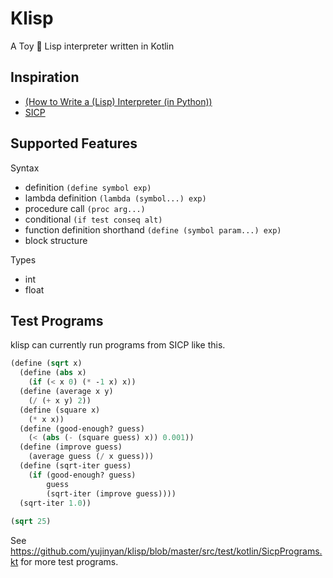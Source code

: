 # Klisp

A Toy 🧸 Lisp interpreter written in Kotlin

## Inspiration

- [(How to Write a (Lisp) Interpreter (in Python))](https://norvig.com/lispy.html)
- [SICP](https://mitpress.mit.edu/sites/default/files/sicp/full-text/book/book.html)

## Supported Features

Syntax
- definition `(define symbol exp)`
- lambda definition `(lambda (symbol...) exp)`
- procedure call `(proc arg...)`
- conditional `(if test conseq alt)`
- function definition shorthand `(define (symbol param...) exp)`
- block structure

Types
- int
- float

## Test Programs

klisp can currently run programs from SICP like this.

```scheme
(define (sqrt x)
  (define (abs x)
    (if (< x 0) (* -1 x) x))
  (define (average x y)
    (/ (+ x y) 2))
  (define (square x)
    (* x x))
  (define (good-enough? guess)
    (< (abs (- (square guess) x)) 0.001))
  (define (improve guess)
    (average guess (/ x guess)))
  (define (sqrt-iter guess)
    (if (good-enough? guess)
        guess
        (sqrt-iter (improve guess))))
  (sqrt-iter 1.0))
  
(sqrt 25)
```

See https://github.com/yujinyan/klisp/blob/master/src/test/kotlin/SicpPrograms.kt for more test programs.

